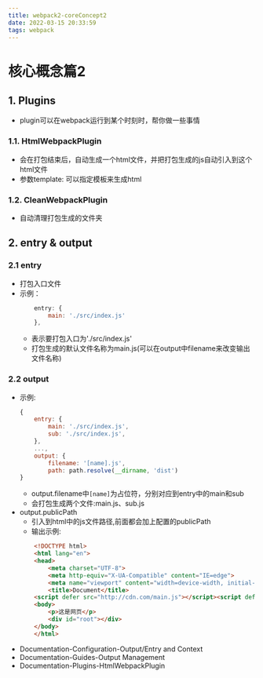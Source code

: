 ```yaml
---
title: webpack2-coreConcept2
date: 2022-03-15 20:33:59
tags: webpack
---
```

# 核心概念篇2
## 1. Plugins
* plugin可以在webpack运行到某个时刻时，帮你做一些事情
<!-- more -->

### 1.1. HtmlWebpackPlugin
* 会在打包结束后，自动生成一个html文件，并把打包生成的js自动引入到这个html文件
* 参数template: 可以指定模板来生成html

### 1.2. CleanWebpackPlugin
* 自动清理打包生成的文件夹

## 2. entry & output
### 2.1 entry
* 打包入口文件
* 示例：
    ``` javascript
        entry: {
            main: './src/index.js'
        },
    ```
    * 表示要打包入口为'./src/index.js'
    * 打包生成的默认文件名称为main.js(可以在output中filename来改变输出文件名称)

### 2.2 output
* 示例:
    ``` javascript
    {
        entry: {
            main: './src/index.js',
            sub: './src/index.js',
        },
        ...,
        output: {
            filename: '[name].js',
            path: path.resolve(__dirname, 'dist')
    }
    ```
    * output.filename中```[name]```为占位符，分别对应到entry中的main和sub
    * 会打包生成两个文件:main.js、sub.js
* output.publicPath
    * 引入到html中的js文件路径,前面都会加上配置的publicPath
    * 输出示例:
    ``` html
        <!DOCTYPE html>
        <html lang="en">
        <head>
            <meta charset="UTF-8">
            <meta http-equiv="X-UA-Compatible" content="IE=edge">
            <meta name="viewport" content="width=device-width, initial-scale=1.0">
            <title>Document</title>
        <script defer src="http://cdn.com/main.js"></script><script defer src="http://cdn.com/sub.js"></script></head>
        <body>
            <p>这是网页</p>
            <div id="root"></div>
        </body>
        </html> 
    ```
* Documentation-Configuration-Output/Entry and Context
* Documentation-Guides-Output Management
* Documentation-Plugins-HtmlWebpackPlugin
